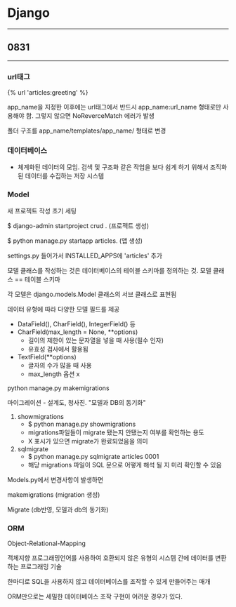 # Django

---

## 0831

---

### url태그

{% url 'articles:greeting' %}

app_name을 지정한 이후에는 url태그에서 반드시 app_name:url_name 형태로만 사용해야 함. 그렇지 않으면 NoReverceMatch 에러가 발생



폴더 구조를 app_name/templates/app_name/ 형태로 변경



### 데이터베이스

- 체계화된 데이터의 모임. 검색 및 구조화 같은 작업을 보다 쉽게 하기 위해서 조직화된 데이터를 수집하는 저장 시스템

### Model

새 프로젝트 작성 초기 세팅

$ django-admin startproject crud .   (프로젝트 생성)

$ python manage.py startapp articles.    (앱 생성)

settings.py 들어가서 INSTALLED_APPS에 'articles' 추가



모델 클래스를 작성하는 것은 데이터베이스의 테이블 스키마를 정의하는 것. 모델 클래스 == 테이블 스키마

각 모델은 django.models.Model 클래스의 서브 클래스로 표현됨

데이터 유형에 따라 다양한 모델 필드를 제공

- DataField(), CharField(), IntegerField() 등
- CharField(max_length = None, **options)
  - 길이의 제한이 있는 문자열을 넣을 때 사용(필수 인자)
  - 유효성 검사에서 활용됨
- TextField(**options)
  - 글자의 수가 많을 때 사용
  - max_length 옵션 x



python manage.py makemigrations

마이그레이션 - 설계도, 청사진. "모델과 DB의 동기화"

1. showmigrations
   - $ python manage.py showmigrations
   - migrations파일들이 migrate 됐는지 안됐는지 여부를 확인하는 용도
   -  X 표시가 있으면 migrate가 완료되었음을 의미
2. sqlmigrate
   - $ python manage.py sqlmigrate articles 0001
   - 해당 migrations 파일이 SQL 문으로 어떻게 해석 될 지 미리 확인할 수 있음

Models.py에서 변경사항이 발생하면

makemigrations (migration 생성)

Migrate (db반영, 모델과 db의 동기화)



### ORM

Object-Relational-Mapping

객체지향 프로그래밍언어를 사용하여 호환되지 않은 유형의 시스템 간에 데이터를 변환하는 프로그래밍 기술

한마디로 SQL을 사용하지 않고 데이터베이스를 조작할 수 있게 만들어주는 매개

ORM만으로는 세밀한 데이터베이스 조작 구현이 어려운 경우가 있다.